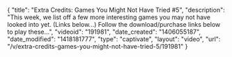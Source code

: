 {
    "title": "Extra Credits: Games You Might Not Have Tried #5",
    "description": "This week, we list off a few more interesting games you may not have looked into yet. (Links below...) Follow the download\/purchase links below to play these...",
    "videoid": "191981",
    "date_created": "1406055187",
    "date_modified": "1418181777",
    "type": "captivate",
    "layout": "video",
    "url": "\/v\/extra-credits-games-you-might-not-have-tried-5\/191981"
}